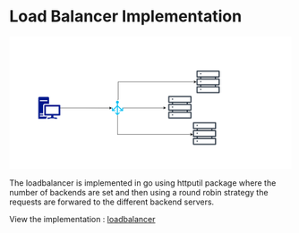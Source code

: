 # Load Balancer Implementation

![LoadBalancer](../../assets/loadbalancer.png)

The loadbalancer is implemented in go using httputil package where the number of backends are set and then using a round robin strategy the requests are forwared to the different backend servers.

View the implementation : [loadbalancer](./loadbalancer.go)